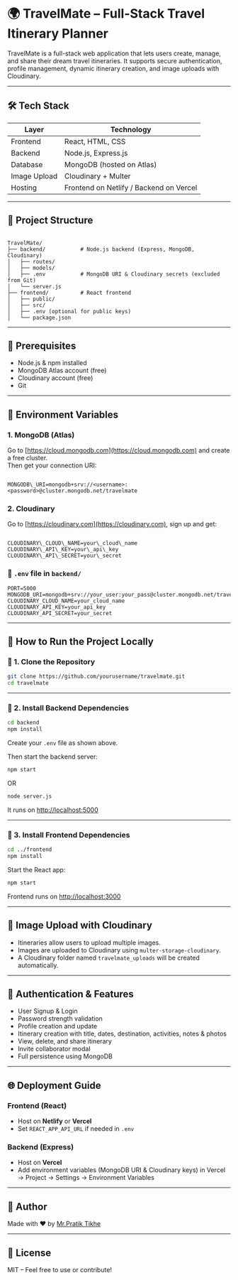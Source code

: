
# 🌍 TravelMate – Full-Stack Travel Itinerary Planner

TravelMate is a full-stack web application that lets users create, manage, and share their dream travel itineraries. It supports secure authentication, profile management, dynamic itinerary creation, and image uploads with Cloudinary.

---

## 🛠️ Tech Stack

| Layer       | Technology                     |
|-------------|--------------------------------|
| Frontend    | React, HTML, CSS               |
| Backend     | Node.js, Express.js            |
| Database    | MongoDB (hosted on Atlas)      |
| Image Upload| Cloudinary + Multer            |
| Hosting     | Frontend on Netlify / Backend on Vercel |

---

## 📁 Project Structure

```

TravelMate/
├── backend/           # Node.js backend (Express, MongoDB, Cloudinary)
│   ├── routes/
│   ├── models/
│   ├── .env           # MongoDB URI & Cloudinary secrets (excluded from Git)
│   └── server.js
├── frontend/          # React frontend
│   ├── public/
│   ├── src/
│   ├── .env (optional for public keys)
│   └── package.json

```

---

## 🔧 Prerequisites

- Node.js & npm installed
- MongoDB Atlas account (free)
- Cloudinary account (free)
- Git

---

## 🔑 Environment Variables

### 1. **MongoDB (Atlas)**

Go to [https://cloud.mongodb.com](https://cloud.mongodb.com) and create a free cluster.  
Then get your connection URI:

```

MONGODB\_URI=mongodb+srv://<username>:<password>@cluster.mongodb.net/travelmate

```

### 2. **Cloudinary**

Go to [https://cloudinary.com](https://cloudinary.com), sign up and get:

```

CLOUDINARY\_CLOUD\_NAME=your\_cloud\_name
CLOUDINARY\_API\_KEY=your\_api\_key
CLOUDINARY\_API\_SECRET=your\_secret

````

### 📄 `.env` file in `backend/`

```env
PORT=5000
MONGODB_URI=mongodb+srv://your_user:your_pass@cluster.mongodb.net/travelmate
CLOUDINARY_CLOUD_NAME=your_cloud_name
CLOUDINARY_API_KEY=your_api_key
CLOUDINARY_API_SECRET=your_secret
````

---

## 🚀 How to Run the Project Locally

### 🔹 1. Clone the Repository

```bash
git clone https://github.com/yourusername/travelmate.git
cd travelmate
```

---

### 🔹 2. Install Backend Dependencies

```bash
cd backend
npm install
```

Create your `.env` file as shown above.

Then start the backend server:

```bash
npm start
```

OR

```bash
node server.js
```

It runs on [http://localhost:5000](http://localhost:5000)

---

### 🔹 3. Install Frontend Dependencies

```bash
cd ../frontend
npm install
```

Start the React app:

```bash
npm start
```

Frontend runs on [http://localhost:3000](http://localhost:3000)

---

## 📸 Image Upload with Cloudinary

* Itineraries allow users to upload multiple images.
* Images are uploaded to Cloudinary using `multer-storage-cloudinary`.
* A Cloudinary folder named `travelmate_uploads` will be created automatically.

---

## 🔐 Authentication & Features

* User Signup & Login
* Password strength validation
* Profile creation and update
* Itinerary creation with title, dates, destination, activities, notes & photos
* View, delete, and share itinerary
* Invite collaborator modal
* Full persistence using MongoDB

---

## 🌐 Deployment Guide

### Frontend (React)

* Host on **Netlify** or **Vercel**
* Set `REACT_APP_API_URL` if needed in `.env`

### Backend (Express)

* Host on **Vercel**
* Add environment variables (MongoDB URI & Cloudinary keys) in Vercel → Project → Settings → Environment Variables

---

## 🙌 Author

Made with ❤️ by [Mr.Pratik Tikhe](https://github.com/Mr-PratikTikhe)

---

## 📄 License

MIT – Feel free to use or contribute!

